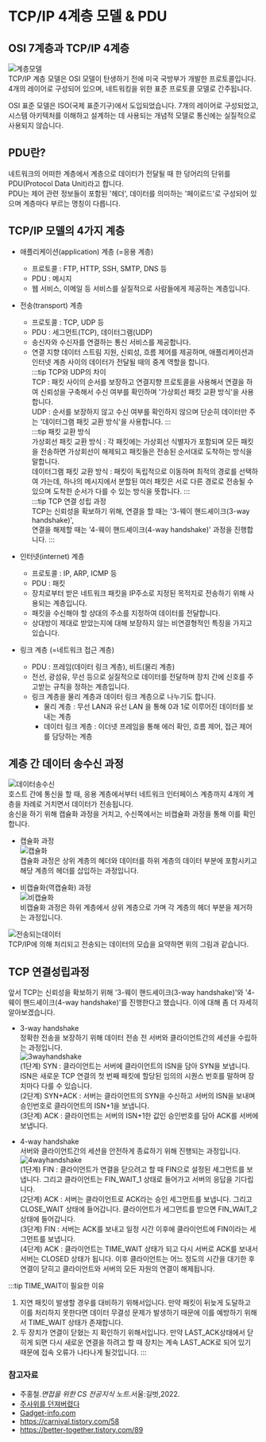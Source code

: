 # TCP/IP 4계층 모델 & PDU

## OSI 7계층과 TCP/IP 4계층

![계층모델](https://user-images.githubusercontent.com/79966015/176059897-52d5ece0-fad1-432b-90d3-db8980322c6a.PNG)  
TCP/IP 계층 모델은 OSI 모델이 탄생하기 전에 미국 국방부가 개발한 프로토콜입니다. 4개의 레이어로 구성되어 있으며, 네트워킹을 위한 표준 프로토콜 모델로 간주됩니다.

OSI 표준 모델은 ISO(국제 표준기구)에서 도입되었습니다. 7개의 레이어로 구성되었고, 시스템 아키텍처를 이해하고 설계하는 데 사용되는 개념적 모델로 통신에는 실질적으로 사용되지 않습니다.

## PDU란?

네트워크의 어떠한 계층에서 계층으로 데이터가 전달될 때 한 덩어리의 단위를 PDU(Protocol Data Unit)라고 합니다.  
PDU는 제어 관련 정보들이 포함된 '헤더', 데이터를 의미하는 '페이로드'로 구성되어 있으며 계층마다 부르는 명칭이 다릅니다.

## TCP/IP 모델의 4가지 계층

- 애플리케이션(application) 계층 (=응용 계층)
    - 프로토콜 : FTP, HTTP, SSH, SMTP, DNS 등
    - PDU : 메시지
    - 웹 서비스, 이메일 등 서비스를 실질적으로 사람들에게 제공하는 계층입니다.

- 전송(transport) 계층
    - 프로토콜 : TCP, UDP 등
    - PDU : 세그먼트(TCP), 데이터그램(UDP)
    - 송신자와 수신자를 연결하는 통신 서비스를 제공합니다.
    - 연결 지향 데이터 스트림 지원, 신뢰성, 흐름 제어를 제공하며, 애플리케이션과 인터넷 계층 사이의 데이터가 전달될 때의 중계 역할을 합니다.  
      :::tip TCP와 UDP의 차이  
      TCP : 패킷 사이의 순서를 보장하고 연결지향 프로토콜을 사용해서 연결을 하여 신뢰성을 구축해서 수신 여부를 확인하며 '가상회선 패킷 교환 방식'을 사용합니다.  
      UDP : 순서를 보장하지 않고 수신 여부를 확인하지 않으며 단순히 데이터만 주는 '데이터그램 패킷 교환 방식'을 사용합니다.
      :::  
      :::tip 패킷 교환 방식  
      가상회선 패킷 교환 방식 : 각 패킷에는 가상회선 식별자가 포함되며 모든 패킷을 전송하면 가상회선이 해제되고 패킷들은 전송된 순서대로 도착하는 방식을 말합니다.  
      데이터그램 패킷 교환 방식 : 패킷이 독립적으로 이동하며 최적의 경로를 선택하여 가는데, 하나의 메시지에서 분할된 여러 패킷은 서로 다른 경로로 전송될 수 있으며 도착한 순서가 다를 수 있는 방식을
      뜻합니다.
      :::  
      :::tip TCP 연결 성립 과정  
      TCP는 신뢰성을 확보하기 위해, 연결을 할 때는 '3-웨이 핸드셰이크(3-way handshake)',  
      연결을 해제할 때는 '4-웨이 핸드셰이크(4-way handshake)' 과정을 진행합니다.
      :::

- 인터넷(internet) 계층
    - 프로토콜 : IP, ARP, ICMP 등
    - PDU : 패킷
    - 장치로부터 받은 네트워크 패킷을 IP주소로 지정된 목적지로 전송하기 위해 사용되는 계층입니다.
    - 패킷을 수신해야 할 상대의 주소를 지정하여 데이터를 전달합니다.
    - 상대방이 제대로 받았는지에 대해 보장하지 않는 비연결형적인 특징을 가지고 있습니다.

- 링크 계층 (=네트워크 접근 계층)
    - PDU : 프레임(데이터 링크 계층), 비트(물리 계층)
    - 전선, 광섬유, 무선 등으로 실질적으로 데이터를 전달하며 장치 간에 신호를 주고받는 규칙을 정하는 계층입니다.
    - 링크 계층을 물리 계층과 데이터 링크 계층으로 나누기도 합니다.
        - 물리 계층 : 무선 LAN과 유선 LAN 을 통해 0과 1로 이루어진 데이터를 보내는 계층
        - 데이터 링크 계층 : 이더넷 프레임을 통해 에러 확인, 흐름 제어, 접근 제어를 담당하는 계층

## 계층 간 데이터 송수신 과정

![데이터송수신](https://user-images.githubusercontent.com/79966015/176068133-1881b9cb-9ec3-4378-bd94-2035f7f13d37.PNG)  
호스트 간에 통신을 할 때, 응용 계층에서부터 네트워크 인터페이스 계층까지 4개의 계층을 차례로 거치면서 데이터가 전송됩니다.  
송신을 하기 위해 캡슐화 과정을 거치고, 수신쪽에서는 비캡슐화 과정을 통해 이를 확인합니다.

- 캡슐화 과정  
  ![캡슐화](https://user-images.githubusercontent.com/79966015/176068134-63fe1014-3af5-4f65-877b-0d57141a555d.PNG)    
  캡슐화 과정은 상위 계층의 헤더와 데이터를 하위 계층의 데이터 부분에 포함시키고 해당 계층의 헤더를 삽입하는 과정입니다.

- 비캡슐화(역캡슐화) 과정  
  ![비캡슐화](https://user-images.githubusercontent.com/79966015/176068127-e2fbd45b-7fe6-4476-a368-8c0f95c77039.PNG)  
  비캡슐화 과정은 하위 계층에서 상위 계층으로 가며 각 계층의 헤더 부분을 제거하는 과정입니다.

![전송되는데이터](https://user-images.githubusercontent.com/79966015/176069739-8d460bf4-1231-4ae4-bad1-cad3c3832bc6.PNG)  
TCP/IP에 의해 처리되고 전송되는 데이터의 모습을 요약하면 위의 그림과 같습니다.

## TCP 연결성립과정

앞서 TCP는 신뢰성을 확보하기 위해 '3-웨이 핸드셰이크(3-way handshake)'와 '4-웨이 핸드셰이크(4-way handshake)'를 진행한다고 했습니다. 이에 대해 좀 더 자세히 알아보겠습니다.

- 3-way handshake  
  정확한 전송을 보장하기 위해 데이터 전송 전 서버와 클라이언트간의 세션을 수립하는 과정입니다.  
  ![3wayhandshake](https://user-images.githubusercontent.com/79966015/176071525-8d2b398f-7f9d-452f-b801-7c5a777c1a15.PNG)    
  (1단계) SYN : 클라이언트는 서버에 클라이언트의 ISN을 담아 SYN을 보냅니다. ISN은 새로운 TCP 연결의 첫 번째 패킷에 할당된 임의의 시퀀스 번호를 말하며 장치마다 다를 수 있습니다.  
  (2단계) SYN+ACK : 서버는 클라이언트의 SYN을 수신하고 서버의 ISN을 보내며 승인번호로 클라이언트의 ISN+1을 보냅니다.  
  (3단계) ACK : 클라이언트는 서버의 ISN+1한 값인 승인번호를 담아 ACK를 서버에 보냅니다.

- 4-way handshake  
  서버와 클라이언트간의 세션을 안전하게 종료하기 위해 진행되는 과정입니다.  
  ![4wayhandshake](https://user-images.githubusercontent.com/79966015/176071540-88646334-d8df-492c-a534-5bd133fc1b63.PNG)  
  (1단계) FIN : 클라이언트가 연결을 닫으려고 할 때 FIN으로 설정된 세그먼트를 보냅니다. 그리고 클라이언트는 FIN_WAIT_1 상태로 들어가고 서버의 응답을 기다립니다.  
  (2단계) ACK : 서버는 클라이언트로 ACK라는 승인 세그먼트를 보냅니다. 그리고 CLOSE_WAIT 상태에 들어갑니다. 클라이언트가 세그먼트를 받으면 FIN_WAIT_2 상태에 들어갑니다.  
  (3단계) FIN : 서버는 ACK를 보내고 일정 시간 이후에 클라이언트에 FIN이라는 세그먼트를 보냅니다.  
  (4단계) ACK : 클라이언트는 TIME_WAIT 상태가 되고 다시 서버로 ACK를 보내서 서버는 CLOSED 상태가 됩니다. 이후 클라이언트는 어느 정도의 시간을 대기한 후 연결이 닫히고 클라이언트와 서버의
  모든 자원의 연결이 해제됩니다.

:::tip TIME_WAIT이 필요한 이유

1. 지연 패킷이 발생할 경우를 대비하기 위해서입니다. 만약 패킷이 뒤늦게 도달하고 이를 처리하지 못한다면 데이터 무결성 문제가 발생하기 때문에 이를 예방하기 위해서 TIME_WAIT 상태가 존재합니다.
2. 두 장치가 연결이 닫혔는 지 확인하기 위해서입니다. 만약 LAST_ACK상태에서 닫히게 되면 다시 새로운 연결을 하려고 할 때 장치는 계속 LAST_ACK로 되어 있기 때문에 접속 오류가 나타나게 될것입니다.
   :::

### 참고자료

- 주홍철.*면접을 위한 CS 전공지식 노트*.서울:길벗,2022.
- [주사위를 던져버렸다](https://velog.io/@pixelstudio/TCPIP%EC%99%80-OSI-7-%EB%A0%88%EC%9D%B4%EC%96%B4%EC%9D%98-%EC%B0%A8%EC%9D%B4%EC%A0%90)
- [Gadget-info.com](https://ko.gadget-info.com/difference-between-tcp-ip)
- https://carnival.tistory.com/58
- https://better-together.tistory.com/89